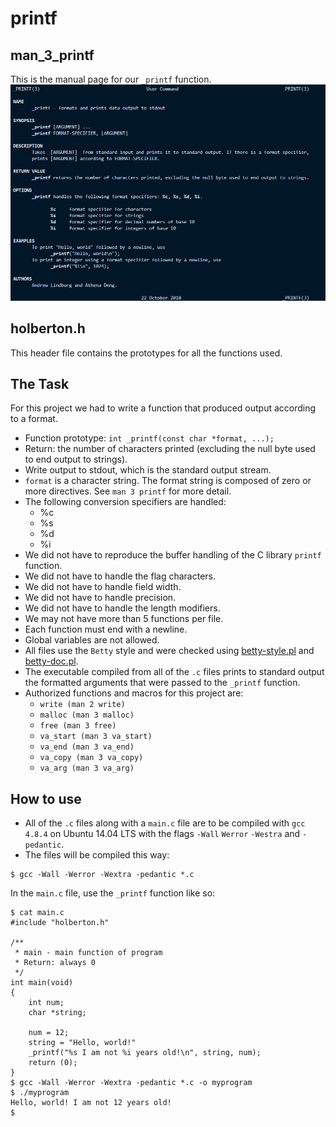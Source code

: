 # printf 
## man_3_printf
This is the manual page for our `_printf` function.
![manual page for our printf function](images/man_3_printf.png)
## holberton.h
This header file contains the prototypes for all the functions used.
## The Task
For this project we had to write a function that produced output according to a format.
- Function prototype: `int _printf(const char *format, ...);`
- Return: the number of characters printed (excluding the null byte used to end output to strings).
- Write output to stdout, which is the standard output stream.
- `format` is a character string. The format string is composed of zero or more directives. See `man 3 printf` for more detail.
- The following conversion specifiers are handled:
	- %c
	- %s
	- %d
	- %i
- We did not have to reproduce the buffer handling of the C library `printf` function.
- We did not have to handle the flag characters.
- We did not have to handle field width.
- We did not have to handle precision.
- We did not have to handle the length modifiers.
- We may not have more than 5 functions per file.
- Each function must end with a newline.
- Global variables are not allowed.
- All files use the `Betty` style and were checked using [betty-style.pl](https://github.com/holbertonschool/Betty/blob/master/betty-style.pl) and [betty-doc.pl](https://github.com/holbertonschool/Betty/blob/master/betty-doc.pl).
- The executable compiled from all of the `.c` files prints to standard output the formatted arguments that were passed to the `_printf` function.
- Authorized functions and macros for this project are:
	- `write (man 2 write)`
	- `malloc (man 3 malloc)`
	- `free (man 3 free)`
	- `va_start (man 3 va_start)`
	- `va_end (man 3 va_end)`
	- `va_copy (man 3 va_copy)`
	- `va_arg (man 3 va_arg)`
## How to use
- All of the `.c` files along with a `main.c` file are to be compiled with `gcc 4.8.4` on Ubuntu 14.04 LTS with the flags `-Wall` `Werror` `-Westra` and `-pedantic`.
- The files will be compiled this way:
```
$ gcc -Wall -Werror -Wextra -pedantic *.c
```

In the `main.c` file, use the `_printf` function like so:
```
$ cat main.c
#include "holberton.h"

/**
 * main - main function of program
 * Return: always 0
 */
int main(void)
{
	int num;
	char *string;
	
	num = 12;
	string = "Hello, world!"
	_printf("%s I am not %i years old!\n", string, num);
	return (0);
}
$ gcc -Wall -Werror -Wextra -pedantic *.c -o myprogram
$ ./myprogram
Hello, world! I am not 12 years old!
$ 
```
